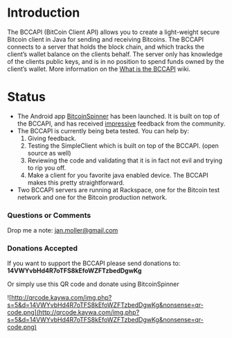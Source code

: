 # Introduction #
The BCCAPI (BitCoin Client API) allows you to create a light-weight secure Bitcoin client in Java for sending and receiving Bitcoins.
The BCCAPI connects to a server that holds the block chain, and which tracks the client’s wallet balance on the clients behalf. The server only has knowledge of the clients public keys, and is in no position to spend funds owned by the client’s wallet.
More information on the [What is the BCCAPI](WhatIsTheBCCAPI.md) wiki.

# Status #
  * The Android app [BitcoinSpinner](https://market.android.com/details?id=com.miracleas.bitcoin_spinner) has been launched. It is built on top of the BCCAPI, and has received [impressive](https://bitcointalk.org/index.php?topic=52674.0) feedback from the community.
  * The BCCAPI is currently being beta tested. You can help by:
    1. Giving feedback.
    1. Testing the SimpleClient which is built on top of the BCCAPI. (open source as well)
    1. Reviewing the code and validating that it is in fact not evil and trying to rip you off.
    1. Make a client for you favorite java enabled device. The BCCAPI makes this pretty straightforward.
  * Two BCCAPI servers are running at Rackspace, one for the Bitcoin test network and one for the Bitcoin production network.

### Questions or Comments ###
Drop me a note: jan.moller@gmail.com

### Donations Accepted ###
If you want to support the BCCAPI please send donations to:
**14VWYvbHd4R7oTFS8kEfoWZFTzbedDgwKg**

Or simply use this QR code and donate using BitcoinSpinner

![http://qrcode.kaywa.com/img.php?s=5&d=14VWYvbHd4R7oTFS8kEfoWZFTzbedDgwKg&nonsense=qr-code.png](http://qrcode.kaywa.com/img.php?s=5&d=14VWYvbHd4R7oTFS8kEfoWZFTzbedDgwKg&nonsense=qr-code.png)